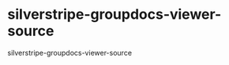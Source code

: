silverstripe-groupdocs-viewer-source
====================================

silverstripe-groupdocs-viewer-source